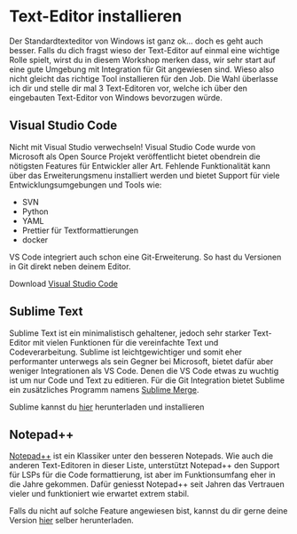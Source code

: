 # Text-Editor installieren
Der Standardtexteditor von Windows ist ganz ok... doch es geht auch besser. Falls du dich fragst wieso der Text-Editor auf einmal eine wichtige Rolle spielt, wirst du in diesem Workshop merken dass, wir sehr start auf eine gute Umgebung mit Integration für Git angewiesen sind. Wieso also nicht gleicht das richtige Tool installieren für den Job. Die Wahl überlasse ich dir und stelle dir mal 3 Text-Editoren vor, welche ich über den eingebauten Text-Editor von Windows bevorzugen würde.

## Visual Studio Code
Nicht mit Visual Studio verwechseln! Visual Studio Code wurde von Microsoft als Open Source Projekt veröffentlicht bietet obendrein die nötigsten Features für Entwickler aller Art. Fehlende Funktionalität kann über das Erweiterungsmenu installiert werden und bietet Support für viele Entwicklungsumgebungen und Tools wie:

- SVN
- Python
- YAML
- Prettier für Textformattierungen
- docker

VS Code integriert auch schon eine Git-Erweiterung. So hast du Versionen in Git direkt neben deinem Editor.

Download [Visual Studio Code](https://code.visualstudio.com/)

## Sublime Text
Sublime Text ist ein minimalistisch gehaltener, jedoch sehr starker Text-Editor mit vielen Funktionen für die vereinfachte Text und Codeverarbeitung. Sublime ist leichtgewichtiger und somit eher performanter unterwegs als sein Gegner bei Microsoft, bietet dafür aber weniger Integrationen als VS Code. Denen die VS Code etwas zu wuchtig ist um nur Code und Text zu editieren. Für die Git Integration bietet Sublime ein zusätzliches Programm namens [Sublime Merge](https://www.sublimemerge.com/).

Sublime kannst du [hier](https://www.sublimetext.com/download_thanks?target=win-x64) herunterladen und installieren

## Notepad++
[Notepad++](https://notepad-plus-plus.org/) ist ein Klassiker unter den besseren Notepads. Wie auch die anderen Text-Editoren in dieser Liste, unterstützt Notepad++ den Support für LSPs für die Code formattierung, ist aber im Funktionsumfang eher in die Jahre gekommen. Dafür geniesst Notepad++ seit Jahren das Vertrauen vieler und funktioniert wie erwartet extrem stabil.

Falls du nicht auf solche Feature angewiesen bist, kannst du dir gerne deine Version [hier](https://notepad-plus-plus.org/downloads/) selber herunterladen.
